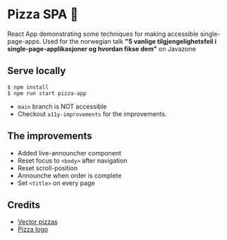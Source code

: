 # Pizza SPA 🍕

React App demonstrating some techniques for making accessible single-page-apps.
Used for the norwegian talk **"5 vanlige tilgjengelighetsfeil i single-page-applikasjoner og hvordan fikse dem"** on Javazone

## Serve locally
```
$ npm install
$ npm run start pizza-app
```

- `main` branch is NOT accessible
- Checkout `a11y-improvements` for the improvements.

## The improvements
- Added live-announcher component
- Reset focus to `<body>` after navigation
- Reset scroll-position
- Announche when order is complete
- Set `<title>` on every page


## Credits
- [Vector pizzas](https://www.freepik.com/free-vector/set-cartoon-pizzas-with-different-stuffing-flat-illustration_14625624.htm)
- [Pizza logo](https://www.freepik.com/free-vector/pizzeria-monochrome-elements-set_9463324.htm)

